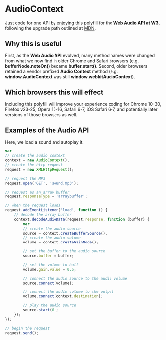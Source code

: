 # AudioContext

Just code for one API by enjoying this polyfill for the **[Web Audio API](http://caniuse.com/audio-api) at [W3](https://dvcs.w3.org/hg/audio/raw-file/tip/webaudio/specification.html)**, following the upgrade path outlined at [MDN](https://developer.mozilla.org/en-US/docs/Web_Audio_API/Porting_webkitAudioContext_code_to_standards_based_AudioContext).

## Why this is useful

First, as the **Web Audio API** evolved, many method names were changed from what we now find in older Chrome and Safari browsers (e.g. **bufferNode.noteOn()** became **buffer.start()**. Second, older browsers retained a vendor prefixed **Audio Context** method (e.g. **window.AudioContext** was still **window.webkitAudioContext**).

## Which browsers this will effect

Including this polyfill will improve your experience coding for Chrome 10-30, Firefox v23-25, Opera 15-16, Safari 6-7, iOS Safari 6-7, and potentially later versions of those browsers as well.

## Examples of the Audio API

Here, we load a sound and autoplay it.

```javascript
var
// create the audio context
context = new AudioContext(),
// create the http request
request = new XMLHttpRequest();

// request the MP3
request.open('GET', 'sound.mp3');

// request as an array buffer
request.responseType = 'arraybuffer';

// when the request loads
request.addEventListener('load', function () {
	// decode the array buffer
	context.decodeAudioData(request.response, function (buffer) {
		var
		// create the audio source
		source = context.createBufferSource(),
		// create the audio volume
		volume = context.createGainNode();

		// set the buffer to the audio source
		source.buffer = buffer;

		// set the volume to half
		volume.gain.value = 0.5;

		// connect the audio source to the audio volume
		source.connect(volume);

		// connect the audio volume to the output
		volume.connect(context.destination);

		// play the audio source
		source.start(0);
	});
});

// begin the request
request.send();
```